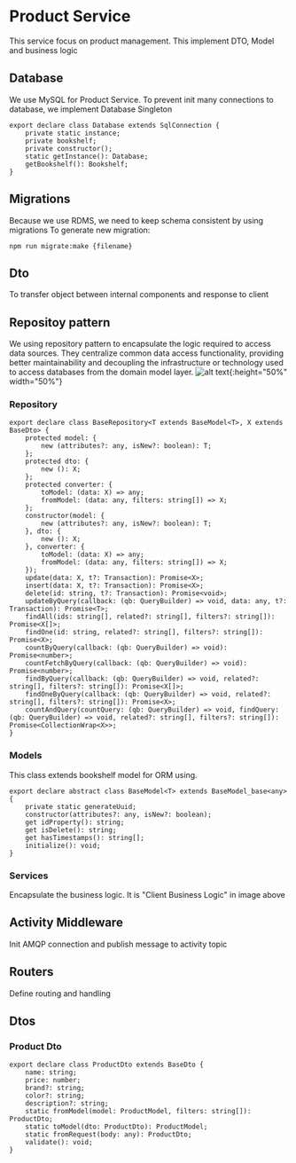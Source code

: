 # Product Service
This service focus on product management. This implement DTO, Model and business logic
## Database
We use MySQL for Product Service. To prevent init many connections to database, we implement Database Singleton
```
export declare class Database extends SqlConnection {
    private static instance;
    private bookshelf;
    private constructor();
    static getInstance(): Database;
    getBookshelf(): Bookshelf;
}
```
## Migrations
Because we use RDMS, we need to keep schema consistent by using migrations
To generate new migration:
```
npm run migrate:make {filename}
```
## Dto
To transfer object between internal components and response to client
## Repositoy pattern
We using repository pattern to encapsulate the logic required to access data sources. They centralize common data access functionality, providing better maintainability and decoupling the infrastructure or technology used to access databases from the domain model layer.
![alt text](https://s3-ap-southeast-1.amazonaws.com/cube-tetris.ducbaovn.me/images/1_xxr1Idc8UoNELOzqXcJnag.png){:height="50%" width="50%"}
### Repository
```
export declare class BaseRepository<T extends BaseModel<T>, X extends BaseDto> {
    protected model: {
        new (attributes?: any, isNew?: boolean): T;
    };
    protected dto: {
        new (): X;
    };
    protected converter: {
        toModel: (data: X) => any;
        fromModel: (data: any, filters: string[]) => X;
    };
    constructor(model: {
        new (attributes?: any, isNew?: boolean): T;
    }, dto: {
        new (): X;
    }, converter: {
        toModel: (data: X) => any;
        fromModel: (data: any, filters: string[]) => X;
    });
    update(data: X, t?: Transaction): Promise<X>;
    insert(data: X, t?: Transaction): Promise<X>;
    delete(id: string, t?: Transaction): Promise<void>;
    updateByQuery(callback: (qb: QueryBuilder) => void, data: any, t?: Transaction): Promise<T>;
    findAll(ids: string[], related?: string[], filters?: string[]): Promise<X[]>;
    findOne(id: string, related?: string[], filters?: string[]): Promise<X>;
    countByQuery(callback: (qb: QueryBuilder) => void): Promise<number>;
    countFetchByQuery(callback: (qb: QueryBuilder) => void): Promise<number>;
    findByQuery(callback: (qb: QueryBuilder) => void, related?: string[], filters?: string[]): Promise<X[]>;
    findOneByQuery(callback: (qb: QueryBuilder) => void, related?: string[], filters?: string[]): Promise<X>;
    countAndQuery(countQuery: (qb: QueryBuilder) => void, findQuery: (qb: QueryBuilder) => void, related?: string[], filters?: string[]): Promise<CollectionWrap<X>>;
}
```
### Models
This class extends bookshelf model for ORM using.
```
export declare abstract class BaseModel<T> extends BaseModel_base<any> {
    private static generateUuid;
    constructor(attributes?: any, isNew?: boolean);
    get idProperty(): string;
    get isDelete(): string;
    get hasTimestamps(): string[];
    initialize(): void;
}
```
### Services
Encapsulate the business logic. It is "Client Business Logic" in image above
## Activity Middleware
Init AMQP connection and publish message to activity topic
## Routers
Define routing and handling
## Dtos
### Product Dto
```
export declare class ProductDto extends BaseDto {
    name: string;
    price: number;
    brand?: string;
    color?: string;
    description?: string;
    static fromModel(model: ProductModel, filters: string[]): ProductDto;
    static toModel(dto: ProductDto): ProductModel;
    static fromRequest(body: any): ProductDto;
    validate(): void;
}
```
